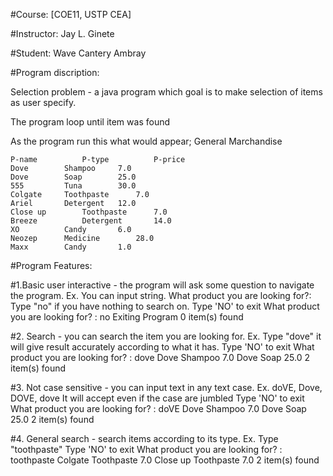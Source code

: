 #Course: [COE11, USTP CEA]

#Instructor: Jay L. Ginete

#Student: Wave Cantery Ambray

#Program discription:

Selection problem - a java program which goal is to make selection of items as user specify.

The program loop until item was found

As the program run this what would appear;
		General Marchandise				

	P-name          P-type          P-price	
	Dove    	Shampoo 	7.0			
	Dove   		Soap    	25.0		
	555    		Tuna   		30.0		
	Colgate 	Toothpaste      7.0			
	Ariel  		Detergent	12.0		
	Close up       	Toothpaste      7.0			
	Breeze         	Detergent       14.0		
	XO      	Candy   	6.0			
	Neozep  	Medicine        28.0			
	Maxx    	Candy   	1.0	

#Program Features:

#1.Basic user interactive -  the program will ask some question to navigate the program.
	Ex. You can input string.
	What product you are looking for?:
	Type "no" if you have nothing to search on.
	Type 'NO' to exit
	What product you are looking for? : no
	Exiting Program
	0 item(s) found

#2. Search - you can search the item you are looking for.
	Ex. Type "dove" it will give result accurately according to what it has.
	Type 'NO' to exit
	What product you are looking for? : dove
	Dove    Shampoo 7.0
	Dove    Soap    25.0
	2 item(s) found

#3. Not case sensitive - you can input text in any text case.
	Ex. doVE, Dove, DOVE, dove
	It will accept even if the case are jumbled
	Type 'NO' to exit
	What product you are looking for? : doVE
	Dove    Shampoo 7.0
	Dove    Soap    25.0
	2 item(s) found

#4. General search - search items according to its type.
	Ex. Type "toothpaste"
	Type 'NO' to exit
	What product you are looking for? : toothpaste
	Colgate Toothpaste      7.0
	Close up        Toothpaste      7.0
	2 item(s) found

